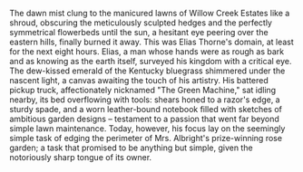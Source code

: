 The dawn mist clung to the manicured lawns of Willow Creek Estates like a shroud, obscuring the meticulously sculpted hedges and the perfectly symmetrical flowerbeds until the sun, a hesitant eye peering over the eastern hills, finally burned it away.  This was Elias Thorne's domain, at least for the next eight hours.  Elias, a man whose hands were as rough as bark and as knowing as the earth itself, surveyed his kingdom with a critical eye.  The dew-kissed emerald of the Kentucky bluegrass shimmered under the nascent light, a canvas awaiting the touch of his artistry.  His battered pickup truck, affectionately nicknamed "The Green Machine," sat idling nearby, its bed overflowing with tools: shears honed to a razor's edge, a sturdy spade, and a worn leather-bound notebook filled with sketches of ambitious garden designs – testament to a passion that went far beyond simple lawn maintenance.  Today, however, his focus lay on the seemingly simple task of edging the perimeter of Mrs. Albright's prize-winning rose garden; a task that promised to be anything but simple, given the notoriously sharp tongue of its owner.
